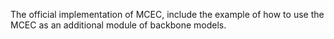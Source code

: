 The official implementation of MCEC, include the example of how to use the MCEC as an additional module of backbone models.
